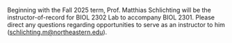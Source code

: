 Beginning with the Fall 2025 term, Prof. Matthias Schlichting will be the instructor-of-record for BIOL 2302 Lab to accompany BIOL 2301. Please direct any questions regarding opportunities to serve as an instructor to him (schlichting.m@northeastern.edu). 
